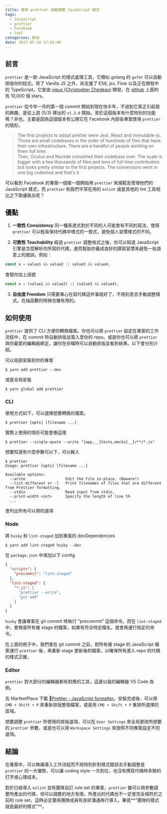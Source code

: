 ```yaml
---
title: 使用 prettier 自動調整 JavaScript 樣式
tags:
  - JavaScript
  - prettier
  - Facebook
  - tool
categories: 新知
date: 2017-05-10 17:41:00
---
```



## 前言

`prettier` 是一款 JavaScript 的樣式處理工具，它類似 golang 的 `gofmt` 可以自動排版你的程式。除了 Vanilla JS 之外，尚支援了 ES6, jsx, Flow 以及正在開發中的 TypeScript。它是由 [vjeux (Christopher Chedeau)][vjeux]  開發，在 [github][prettier_github] 上面約有 10,000 個 stars。

`prettier` 從今年一月的第一個 commit 開始到現在快半年，不過到它真正引起我的興趣，是從上週 (5/3) 釋出的 `v1.3.0` 開始。至於這個版本有什麼特別的功能嗎？非也。主要是因為這個版本有公開它在 Facebook 內部各專案使用 `prettier` 的情形。

<!-- more -->
> The first projects to adopt prettier were Jest, React and immutable-js. Those are small codebases in the order of hundreds of files that have their own infrastructure. There are a handful of people working on them full time.<br />
> Then, Oculus and Nuclide converted their codebase over. The scale is bigger with a few thousands of files and tens of full time contributors but looks pretty similar to the first projects. The conversions went in one big codemod and that's it.

可以看到 Facebook 的專案一個接一個開始用 `prettier` 來規範及管理他們的 JavaScript 樣式，而 `prettier` 和我們平常在用的 `eslint` 或是其他的 lint 工具相比之下孰優孰劣呢？

## 優點

1. **一致性 Consistency**
同一種表達式對於不同的人可能會有不同的寫法，使用 `prettier` 可以輕易保持代碼中樣式的一致式，避免個人習慣樣式的不同。

2. **可教性 Teachability**
經過 `prettier` 調整格式之後，你可以知道 JavaScript 引擎是怎麼解析你所寫的代碼，進而幫助你養成良好的撰寫習慣來避免一些語意上的錯誤。例如：
  ```js
  const x = value1 && value2 || value3 && value4;
  ```
  會幫你加上括號
  ```js
  const x = (value1 && value2) || (value3 && value4);
  ```
3. **自由度 Freedom**
只需要專心在寫代碼這件事就好了，不用刻意去手動調整樣式。在抽函數的時候也蠻有用的。

## 如何使用

`prettier` 提供了 CLI 方便你轉換檔案。你也可以將 `prettier` 設定在專案的工作流程中，在 commit 時自動排版並簽入至你的 repo。或是你也可以將 `prettier` 與你最愛的編輯器綁定，讓你在存檔時可以自動排版並看到結果。以下會分別介紹。

可以局部安裝到你的專案
```
$ yarn add prettier --dev
```
或是全局安裝
```
$ yarn global add prettier
```
### CLI

使用方式如下，可以選擇想要轉換的檔案。
```
$ prettier [opts] [filename ...]
```
實際上使用的情形可能會像這樣
```
$ prettier --single-quote --write "{app,__{tests,mocks}__}/**/*.js"
```
想要知道有什麼參數可以下，可以輸入
```
$ prettier
Usage: prettier [opts] [filename ...]

Available options:
  --write                  Edit the file in-place. (Beware!)
  --list-different or -l   Print filenames of files that are different from Prettier formatting.
  --stdin                  Read input from stdin.
  --print-width <int>      Specify the length of line th
  ...
```
會列出所有可以用的選項

### Node

將 `husky` 和 `lint-staged` 加到專案的 devDependencies
```
$ yarn add lint-staged husky --dev
```
在 `package.json` 中填加以下 config
```json
{
  "scripts": {
    "precommit": "lint-staged"
  },
  "lint-staged": {
    "*.js": [
      "prettier --write",
      "git add"
    ]
  }
}
```
`husky` 會讓專案在 git commit 時執行 "precommit" 這個命令。而在 `lint-staged` 中，會檢查所有被 stage 的檔案，如果有符合特定檔名，就會再運行指定的命令。

在上面的例子中，我們會在 git commit 之前，對所有被 stage 的 JavaScript 檔案運行 `prettier` 後，再重新 stage 更新後的檔案，以確保所有進入 repo 的代碼的樣式正確。

### Editor

`prettier` 對大部分的編輯器都有對應的工具，這邊以我的編輯器 VS Code 為例。

去 MartketPlace 下載 [Prettier - JavaScript formatter][vscode_ext]。安裝完成後，可以用 `CMD + Shift + P` 來重新排版整個檔案，或是用 `CMD + Shift + P` 重排所選擇的區域。

想要調整 `prettier` 所使用的排版選項，可以在 `User Settings` 來全局更改所想要的 `prettier` 參數，或是也可以用 `Workspace Settings` 來按照不同專案設定不同選項。

## 結論

在專案中，可以無痛導入工作流程而不用特別針對樣式錯誤去手動調整是 `prettier` 的一大優勢，可以讓 coding style 一次到位，也沒有撰寫代碼時多餘的打字或心理成本。

對於已經導入 `eslint` 並有團隊自訂 rule set 的專案，`prettier` 雖可以用參數調整所產出的代碼，但可以調整的地方有限，所產出的代碼也不一定會完全相符於之前的 rule set，這時必定要與團隊成員有良好溝通再行導入，畢竟**"團隊的樣式就是最好的樣式"**。

[vjeux]: https://twitter.com/vjeux
[prettier_web]: https://prettier.github.io/prettier/
[prettier_github]: https://github.com/prettier/prettier
[vscode_ext]: https://marketplace.visualstudio.com/items?itemName=esbenp.prettier-vscode
